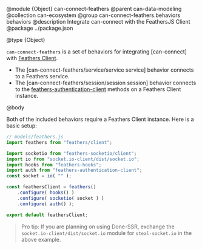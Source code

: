 @module {Object} can-connect-feathers
@parent can-data-modeling
@collection can-ecosystem
@group can-connect-feathers.behaviors behaviors
@description Integrate can-connect with the FeathersJS Client
@package ../package.json

@type {Object}

`can-connect-feathers` is a set of behaviors for integrating [can-connect] with [Feathers Client](https://docs.feathersjs.com/clients/feathers.html).

 - The [can-connect-feathers/service/service service] behavior connects to a Feathers service.
 - The [can-connect-feathers/session/session session] behavior connects to the [feathers-authentication-client](https://docs.feathersjs.com/authentication/client.html) methods on a Feathers Client instance.

@body

Both of the included behaviors require a Feathers Client instance.  Here is a basic setup: 

```js
// models/feathers.js
import feathers from "feathers/client";

import socketio from "feathers-socketio/client";
import io from "socket.io-client/dist/socket.io";
import hooks from "feathers-hooks";
import auth from "feathers-authentication-client";
const socket = io( "" );

const feathersClient = feathers()
	.configure( hooks() )
	.configure( socketio( socket ) )
	.configure( auth() );

export default feathersClient;
```

> Pro tip: If you are planning on using Done-SSR, exchange the `socket.io-client/dist/socket.io` module for `steal-socket.io` in the above example.